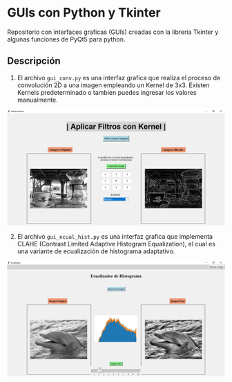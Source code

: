 # GUIs con Python y Tkinter

Repositorio con interfaces graficas (GUIs) creadas con la libreria Tkinter y algunas funciones de PyQt5 para python.

## Descripción

1. El archivo `gui_conv.py` es una interfaz grafica que realiza el proceso de convolución 2D a una imagen empleando un Kernel de 3x3. Existen Kernels predeterminado o tambien puedes ingresar los valores manualmente.

![conv](.\imgs\img_1.png)

2. El archivo `gui_ecual_hist.py` es una interfaz grafica que implementa CLAHE (Contrast Limited Adaptive Histogram Equalization), el cual es una variante de ecualización de histograma adaptativo.

![hist](.\imgs\img_2.png)